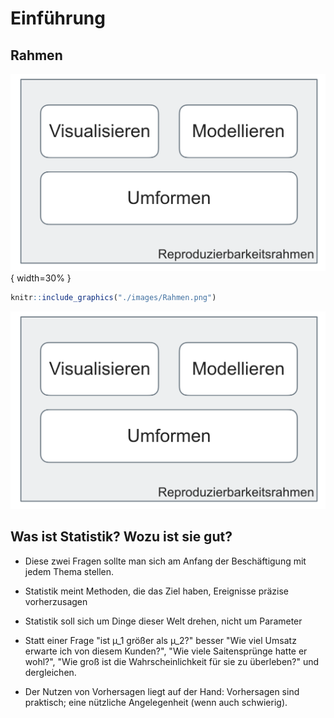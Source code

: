 # Einführung

## Rahmen

![](./images/Rahmen.png){ width=30% }


```r
knitr::include_graphics("./images/Rahmen.png")
```

<img src="./images/Rahmen.png" width="1194" />


## Was ist Statistik? Wozu ist sie gut?

- Diese zwei Fragen sollte man sich am Anfang der Beschäftigung mit jedem Thema stellen.

- Statistik meint Methoden, die das Ziel haben, Ereignisse präzise vorherzusagen
- Statistik soll sich um Dinge dieser Welt drehen, nicht um Parameter
- Statt einer Frage "ist µ_1 größer als µ_2?" besser "Wie viel Umsatz erwarte ich von diesem Kunden?", "Wie viele Saitensprünge hatte er wohl?", "Wie groß ist die Wahrscheinlichkeit für sie zu überleben?" und dergleichen.
- Der Nutzen von Vorhersagen liegt auf der Hand: Vorhersagen sind praktisch; eine nützliche Angelegenheit (wenn auch schwierig).
